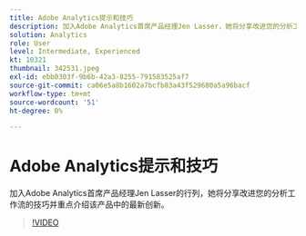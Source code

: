 ```yaml
---
title: Adobe Analytics提示和技巧
description: 加入Adobe Analytics首席产品经理Jen Lasser，她将分享改进您的分析工作流的技巧并重点介绍最新创新
solution: Analytics
role: User
level: Intermediate, Experienced
kt: 10321
thumbnail: 342531.jpeg
exl-id: ebb0303f-9b6b-42a3-8255-791583525af7
source-git-commit: ca06e5a8b1602a7bcfb83a43f529680a5a96bacf
workflow-type: tm+mt
source-wordcount: '51'
ht-degree: 0%

---
```


# Adobe Analytics提示和技巧

加入Adobe Analytics首席产品经理Jen Lasser的行列，她将分享改进您的分析工作流的技巧并重点介绍该产品中的最新创新。

>[!VIDEO](https://video.tv.adobe.com/v/342531/?quality=12&learn=on)
